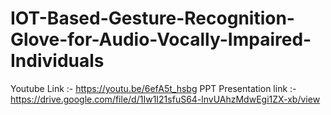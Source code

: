 # IOT-Based-Gesture-Recognition-Glove-for-Audio-Vocally-Impaired-Individuals
Youtube Link :- https://youtu.be/6efA5t_hsbg
PPT Presentation link :- https://drive.google.com/file/d/1Iw1I21sfuS64-lnvUAhzMdwEgi1ZX-xb/view
